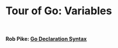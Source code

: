 # Tour of Go: Variables

</br>

**Rob Pike: [Go Declaration Syntax](https://blog.golang.org/declaration-syntax)**